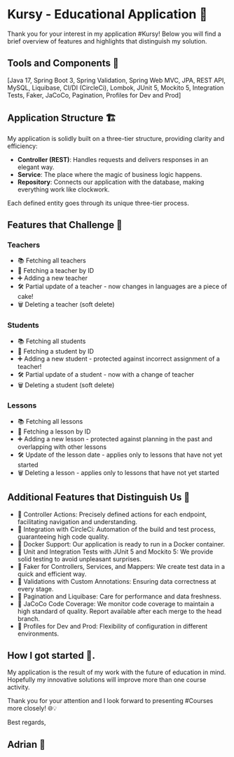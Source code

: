 # Kursy - Educational Application 🚀

Thank you for your interest in my application #Kursy! Below you will find a brief overview of features and highlights that distinguish my solution.

## Tools and Components 🔧
[Java 17, Spring Boot 3, Spring Validation, Spring Web MVC, JPA, REST API, MySQL, Liquibase, CI/DI (CircleCi), Lombok, JUnit 5, Mockito 5, Integration Tests, Faker, JaCoCo, Pagination, Profiles for Dev and Prod]

## Application Structure 🏗️

My application is solidly built on a three-tier structure, providing clarity and efficiency:

- **Controller (REST)**: Handles requests and delivers responses in an elegant way.
- **Service**: The place where the magic of business logic happens.
- **Repository**: Connects our application with the database, making everything work like clockwork.

Each defined entity goes through its unique three-tier process.

## Features that Challenge 🚀

### Teachers

- 📚 Fetching all teachers
- 🔄 Fetching a teacher by ID
- ➕ Adding a new teacher
- 🛠️ Partial update of a teacher - now changes in languages are a piece of cake!
- 🗑️ Deleting a teacher (soft delete)

### Students

- 📚 Fetching all students
- 🔄 Fetching a student by ID
- ➕ Adding a new student - protected against incorrect assignment of a teacher!
- 🛠️ Partial update of a student - now with a change of teacher
- 🗑️ Deleting a student (soft delete)

### Lessons

- 📚 Fetching all lessons
- 🔄 Fetching a lesson by ID
- ➕ Adding a new lesson - protected against planning in the past and overlapping with other lessons
- 🛠️ Update of the lesson date - applies only to lessons that have not yet started
- 🗑️ Deleting a lesson - applies only to lessons that have not yet started

## Additional Features that Distinguish Us 🌟

- 🔄 Controller Actions: Precisely defined actions for each endpoint, facilitating navigation and understanding.
- 🔄 Integration with CircleCi: Automation of the build and test process, guaranteeing high code quality.
- 🔄 Docker Support: Our application is ready to run in a Docker container.
- 🔄 Unit and Integration Tests with JUnit 5 and Mockito 5: We provide solid testing to avoid unpleasant surprises.
- 🔄 Faker for Controllers, Services, and Mappers: We create test data in a quick and efficient way.
- 🔄 Validations with Custom Annotations: Ensuring data correctness at every stage.
- 🔄 Pagination and Liquibase: Care for performance and data freshness.
- 🔄 JaCoCo Code Coverage: We monitor code coverage to maintain a high standard of quality. Report available after each merge to the head branch.
- 🔄 Profiles for Dev and Prod: Flexibility of configuration in different environments.

## How I got started 🚀.

My application is the result of my work with the future of education in mind. Hopefully my innovative solutions will improve more than one course activity.

Thank you for your attention and I look forward to presenting #Courses more closely! 🌐💡

Best regards,
## Adrian 👋
